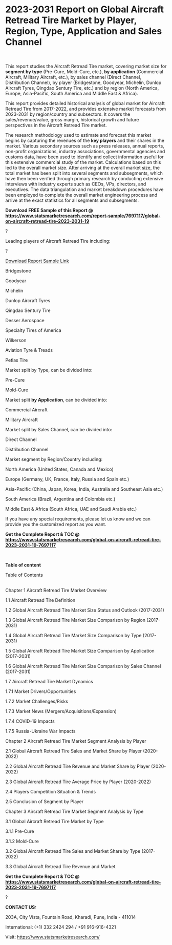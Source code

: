 <h1>2023-2031 Report on Global Aircraft Retread Tire Market by Player, Region, Type, Application and Sales Channel</h1><br/><p>This report studies the Aircraft Retread Tire market, covering market size for <strong>segment by type</strong> (Pre-Cure, Mold-Cure, etc.), <strong>by application</strong> (Commercial Aircraft, Military Aircraft, etc.), by sales channel (Direct Channel, Distribution Channel), by player (Bridgestone, Goodyear, Michelin, Dunlop Aircraft Tyres, Qingdao Sentury Tire, etc.) and by region (North America, Europe, Asia-Pacific, South America and Middle East & Africa).</p>
 
 
 
 <p>This report provides detailed historical analysis of global market for Aircraft Retread Tire from 2017-2022, and provides extensive market forecasts from 2023-2031 by region/country and subsectors. It covers the sales/revenue/value, gross margin, historical growth and future perspectives in the Aircraft Retread Tire market.</p>
 
 
 
 <p>The research methodology used to estimate and forecast this market begins by capturing the revenues of the <strong>key players</strong> and their shares in the market. Various secondary sources such as press releases, annual reports, non-profit organizations, industry associations, governmental agencies and customs data, have been used to identify and collect information useful for this extensive commercial study of the market. Calculations based on this led to the overall market size. After arriving at the overall market size, the total market has been split into several segments and subsegments, which have then been verified through primary research by conducting extensive interviews with industry experts such as CEOs, VPs, directors, and executives. The data triangulation and market breakdown procedures have been employed to complete the overall market engineering process and arrive at the exact statistics for all segments and subsegments.</p>
 
 
 
 <div><b>Download FREE Sample of this Report @ <a href="https://www.statsmarketresearch.com/download-free-sample/7697117/global-on-aircraft-retread-tire-2023-2031-19">https://www.statsmarketresearch.com/report-sample/7697117/global-on-aircraft-retread-tire-2023-2031-19</a></b></div>
 
 
 
 <p>? </p>
 
 
 
 <p>Leading players of Aircraft Retread Tire including:</p>
 
 
 
 <p>? </p>
 
 
 
 <p><a href="https://www.statsmarketresearch.com/download-free-sample/7697117/global-on-aircraft-retread-tire-2023-2031-19">Download Report Sample Link</a></p>
 
 
 
 <p>Bridgestone</p>
 
 
 
 <p>Goodyear</p>
 
 
 
 <p>Michelin</p>
 
 
 
 <p>Dunlop Aircraft Tyres</p>
 
 
 
 <p>Qingdao Sentury Tire</p>
 
 
 
 <p>Desser Aerospace</p>
 
 
 
 <p>Specialty Tires of America</p>
 
 
 
 <p>Wilkerson</p>
 
 
 
 <p>Aviation Tyre & Treads</p>
 
 
 
 <p>Petlas Tire</p>
 
 
 
 <p>Market split by Type, can be divided into:</p>
 
 
 
 <p>Pre-Cure</p>
 
 
 
 <p>Mold-Cure</p>
 
 
 
 <p>Market split <strong>by Application</strong>, can be divided into:</p>
 
 
 
 <p>Commercial Aircraft</p>
 
 
 
 <p>Military Aircraft</p>
 
 
 
 <p>Market split by Sales Channel, can be divided into:</p>
 
 
 
 <p>Direct Channel</p>
 
 
 
 <p>Distribution Channel</p>
 
 
 
 <p>Market segment by Region/Country including:</p>
 
 
 
 <p>North America (United States, Canada and Mexico)</p>
 
 
 
 <p>Europe (Germany, UK, France, Italy, Russia and Spain etc.)</p>
 
 
 
 <p>Asia-Pacific (China, Japan, Korea, India, Australia and Southeast Asia etc.)</p>
 
 
 
 <p>South America (Brazil, Argentina and Colombia etc.)</p>
 
 
 
 <p>Middle East & Africa (South Africa, UAE and Saudi Arabia etc.)</p>
 
 
 
 <p>If you have any special requirements, please let us know and we can provide you the customized report as you want.</p>
 
 
 
 <div><b>Get the Complete Report & TOC @ <a href="https://www.statsmarketresearch.com/global-on-aircraft-retread-tire-2023-2031-19-7697117">https://www.statsmarketresearch.com/global-on-aircraft-retread-tire-2023-2031-19-7697117</a></b></div>
 
 
 
 <p><br />
 
 <b>Table of content</b></p>
 
 
 
 <p>Table of Contents<br />
 
 <br />
 
 Chapter 1 Aircraft Retread Tire Market Overview<br />
 
 1.1 Aircraft Retread Tire Definition<br />
 
 1.2 Global Aircraft Retread Tire Market Size Status and Outlook (2017-2031)<br />
 
 1.3 Global Aircraft Retread Tire Market Size Comparison by Region (2017-2031)<br />
 
 1.4 Global Aircraft Retread Tire Market Size Comparison by Type (2017-2031)<br />
 
 1.5 Global Aircraft Retread Tire Market Size Comparison by Application (2017-2031)<br />
 
 1.6 Global Aircraft Retread Tire Market Size Comparison by Sales Channel (2017-2031)<br />
 
 1.7 Aircraft Retread Tire Market Dynamics<br />
 
 1.7.1 Market Drivers/Opportunities<br />
 
 1.7.2 Market Challenges/Risks<br />
 
 1.7.3 Market News (Mergers/Acquisitions/Expansion)<br />
 
 1.7.4 COVID-19 Impacts<br />
 
 1.7.5 Russia-Ukraine War Impacts<br />
 
 Chapter 2 Aircraft Retread Tire Market Segment Analysis by Player<br />
 
 2.1 Global Aircraft Retread Tire Sales and Market Share by Player (2020-2022)<br />
 
 2.2 Global Aircraft Retread Tire Revenue and Market Share by Player (2020-2022)<br />
 
 2.3 Global Aircraft Retread Tire Average Price by Player (2020-2022)<br />
 
 2.4 Players Competition Situation & Trends<br />
 
 2.5 Conclusion of Segment by Player<br />
 
 Chapter 3 Aircraft Retread Tire Market Segment Analysis by Type<br />
 
 3.1 Global Aircraft Retread Tire Market by Type<br />
 
 3.1.1 Pre-Cure<br />
 
 3.1.2 Mold-Cure<br />
 
 3.2 Global Aircraft Retread Tire Sales and Market Share by Type (2017-2022)<br />
 
 3.3 Global Aircraft Retread Tire Revenue and Market</p>
 
 
 
 <div><b>Get the Complete Report & TOC @ <a href="https://www.statsmarketresearch.com/global-on-aircraft-retread-tire-2023-2031-19-7697117">https://www.statsmarketresearch.com/global-on-aircraft-retread-tire-2023-2031-19-7697117</a></b></div>
 
 
 
 <p>? </p>
 
 
 
 <p><b>CONTACT US:</b><br />
 
 203A, City Vista, Fountain Road, Kharadi, Pune, India - 411014<br />
 
 International: (+1) 332 2424 294 / +91 916-916-4321<br />
 
 Visit: <a href="https://www.statsmarketresearch.com/">https://www.statsmarketresearch.com/</a></p>